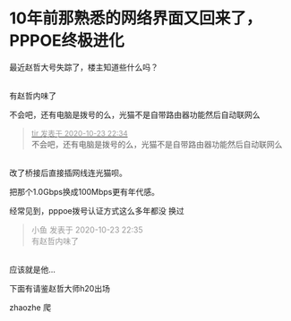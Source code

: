 # 10年前那熟悉的网络界面又回来了，PPPOE终极进化


最近赵哲大号失踪了，楼主知道些什么吗？

<br />
有赵哲内味了<br />


不会吧，还有电脑是拨号的么，光猫不是自带路由器功能然后自动联网么

<div class="quote"><blockquote><font size="2"><a href="https://www.hostloc.com/forum.php?mod=redirect&amp;goto=findpost&amp;pid=9343676&amp;ptid=757798" target="_blank"><font color="#999999">tir 发表于 2020-10-23 22:34</font></a></font><br />
不会吧，还有电脑是拨号的么，光猫不是自带路由器功能然后自动联网么</blockquote></div><br />
改了桥接后直接插网线连光猫呗。

把那个1.0Gbps换成100Mbps更有年代感。<img src="static/image/smiley/yct/005.gif" smilieid="35" border="0" alt="" /><img id="aimg_j94BS" onclick="zoom(this, this.src, 0, 0, 0)" class="zoom" src="https://cdn.jsdelivr.net/gh/hishis/forum-master/public/images/patch.gif" onmouseover="img_onmouseoverfunc(this)" onload="thumbImg(this)" border="0" alt="" />

经常见到，pppoe拨号认证方式这么多年都没 换过

<div class="quote"><blockquote><font color="#999999">小鱼 发表于 2020-10-23 22:35</font><br />
<font color="#999999">有赵哲内味了</font></blockquote></div><br />
应该就是他…

下面有请鉴赵哲大师h20出场

zhaozhe 爬
